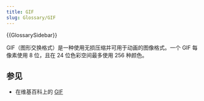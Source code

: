 ```yaml
---
title: GIF
slug: Glossary/GIF
---
```


{{GlossarySidebar}}

GIF（图形交换格式）是一种使用无损压缩并可用于动画的图像格式。一个 GIF 每像素使用 8 位，且在 24 位色彩空间最多使用 256 种颜色。

## 参见

- 在维基百科上的 [GIF](https://zh.wikipedia.org/wiki/GIF)
